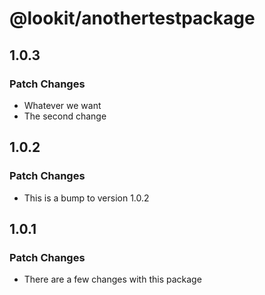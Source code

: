 # @lookit/anothertestpackage

## 1.0.3

### Patch Changes

- Whatever we want
- The second change

## 1.0.2

### Patch Changes

- This is a bump to version 1.0.2

## 1.0.1

### Patch Changes

- There are a few changes with this package
